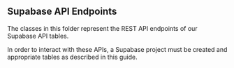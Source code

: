 ## Supabase API Endpoints

The classes in this folder represent the REST API endpoints of our Supabase API tables.

In order to interact with these APIs, a Supabase project must be created and appropriate tables as described in this guide.
